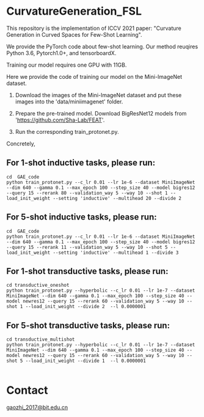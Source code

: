 # CurvatureGeneration_FSL

This repository is the implementation of ICCV 2021 paper: "Curvature Generation in Curved Spaces for Few-Shot Learning".

We provide the PyTorch code about few-shot learning. Our method reuqires Python 3.6, Pytorch1.0+, and tensorboardX.

Training our model requires one GPU with 11GB.

Here we provide the code of training our model on the Mini-ImageNet dataset.

1. Download the images of the Mini-ImageNet dataset and put these images into the 'data/miniimagenet' folder.

2. Prepare the pre-trained model. Download BigResNet12 models from 'https://github.com/Sha-Lab/FEAT'.
 
3. Run the corresponding train_protonet.py.

Concretely,

For 1-shot inductive tasks, please run:
-------
```
cd  GAE_code
python train_protonet.py --c_lr 0.01 --lr 1e-6 --dataset MiniImageNet --dim 640 --gamma 0.1 --max_epoch 100 --step_size 40 --model bigres12 --query 15 --rerank 80 --validation_way 5 --way 10 --shot 1 --load_init_weight --setting 'inductive' --multihead 20 --divide 2

```

For 5-shot inductive tasks, please run:
-------
```
cd  GAE_code
python train_protonet.py --c_lr 0.01 --lr 1e-6 --dataset MiniImageNet --dim 640 --gamma 0.1 --max_epoch 100 --step_size 40 --model bigres12 --query 15 --rerank 11 --validation_way 5 --way 10 --shot 5 --load_init_weight --setting 'inductive' --multihead 1 --divide 3

```

For 1-shot transductive tasks, please run:
-------
```
cd transductive_oneshot
python train_protonet.py --hyperbolic --c_lr 0.01 --lr 1e-7 --dataset MiniImageNet --dim 640 --gamma 0.1 --max_epoch 100 --step_size 40 --model newres12 --query 15 --rerank 60 --validation_way 5 --way 10 --shot 1 --load_init_weight --divide 2  --l 0.0000001

```

For 5-shot transductive tasks, please run:
-------
```
cd transductive_multishot
python train_protonet.py --hyperbolic --c_lr 0.01 --lr 1e-7 --dataset MiniImageNet --dim 640 --gamma 0.1 --max_epoch 100 --step_size 40 --model newres12 --query 15 --rerank 60 --validation_way 5 --way 10 --shot 5 --load_init_weight --divide 1  --l 0.0000001
 
```

# Contact
gaozhi_2017@bit.edu.cn

